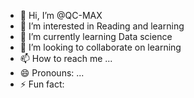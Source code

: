- 👋 Hi, I’m @QC-MAX
- 👀 I’m interested in Reading and learning
- 🌱 I’m currently learning Data science 
- 💞️ I’m looking to collaborate on learning
- 📫 How to reach me ...
- 😄 Pronouns: ...
- ⚡ Fun fact: 

<!---
QC-MAX/QC-MAX is a ✨ special ✨ repository because its `README.md` (this file) appears on your GitHub profile.
You can click the Preview link to take a look at your changes.
--->
